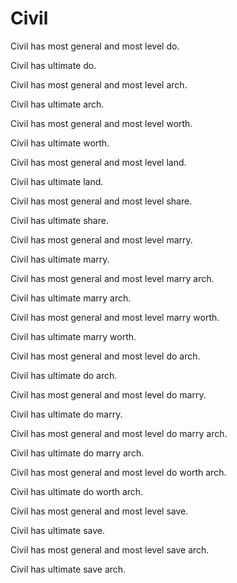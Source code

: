 # Civil

Civil has most general and most level do.

Civil has ultimate do.

Civil has most general and most level arch.

Civil has ultimate arch.

Civil has most general and most level worth.

Civil has ultimate worth.

Civil has most general and most level land.

Civil has ultimate land.

Civil has most general and most level share.

Civil has ultimate share.

Civil has most general and most level marry.

Civil has ultimate marry.

Civil has most general and most level marry arch.

Civil has ultimate marry arch.

Civil has most general and most level marry worth.

Civil has ultimate marry worth.

Civil has most general and most level do arch.

Civil has ultimate do arch.

Civil has most general and most level do marry.

Civil has ultimate do marry.

Civil has most general and most level do marry arch.

Civil has ultimate do marry arch.

Civil has most general and most level do worth arch.

Civil has ultimate do worth arch.

Civil has most general and most level save.

Civil has ultimate save.

Civil has most general and most level save arch.

Civil has ultimate save arch.